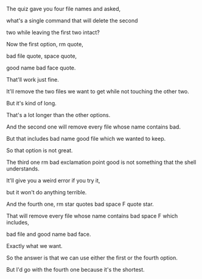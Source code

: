 The quiz gave you four file names and asked,

what's a single command that will delete the second

two while leaving the first two intact?

Now the first option, rm quote,

bad file quote, space quote,

good name bad face quote.

That'll work just fine.

It'll remove the two files we want to get while not touching the other two.

But it's kind of long.

That's a lot longer than the other options.

And the second one will remove every file whose name contains bad.

But that includes bad name good file which we wanted to keep.

So that option is not great.

The third one rm bad exclamation point good is not something that the shell understands.

It'll give you a weird error if you try it,

but it won't do anything terrible.

And the fourth one, rm star quotes bad space F quote star.

That will remove every file whose name contains bad space F which includes,

bad file and good name bad face.

Exactly what we want.

So the answer is that we can use either the first or the fourth option.

But I'd go with the fourth one because it's the shortest.
